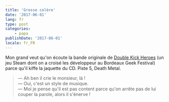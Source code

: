 ```yaml
---
title: 'Grosse colère'
date: '2017-06-01'
lang: fr
type: post
categories:
    - papa
publishDate: '2017-06-01'
locale: fr_FR
---
```


Mon grand veut qu'on écoute la bande originale de [Double Kick Heroes](http://www.doublekickheroes.rocks/) (un jeu Steam dont on a croisé les développeur au Bordeaux Geek Festival) parce qu'il kiffe la jaquette du CD. Piste 5, Death Metal.

<!-- more -->

> — Ah ben il crie le monsieur, là !  
> — Oui, c'est un style de musique.  
> — Moi je pense qu'il est pas content parce qu'on arrête pas de lui couper la parole, alors il s'énerve !  





